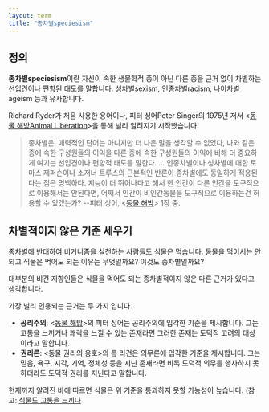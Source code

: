 ```yaml
---
layout: term
title: "종차별speciesism"
---
```

## 정의

**종차별speciesism**이란 자신이 속한 생물학적 종이 아닌 다른 종을 근거 없이 차별하는 선입견이나 편향된 태도를 말합니다. 성차별sexism, 인종차별racism, 나이차별ageism 등과 유사합니다.

Richard Ryder가 처음 사용한 용어이나, 피터 싱어Peter Singer의 1975년 저서 \<[동물 해방Animal Liberation](/2019/07/28/animal-liberation.html)\>을 통해 널리 알려지기 시작했습니다.

> 종차별은, 매력적인 단어는 아니지만 더 나은 말을 생각할 수 없었다, 나와 같은 종에 속한 구성원들의 이익을 다른 종에 속한 구성원들의 이익에 비해 더 중요하게 여기는 선입견이나 편향적 태도를 말한다. ... 인종차별이나 성차별에 대한 토마스 제퍼슨이나 소저너 트루스의 근본적인 반론이 종차별에도 동일하게 적용된다는 점은 명백하다. 지능이 더 뛰어나다고 해서 한 인간이 다른 인간을 도구적으로 이용해서는 안된다면, 어째서 인간이 비인간동물을 도구적으로 이용하는건 허용할 수 있겠는가? --피터 싱어, \<[동물 해방](/2019/07/28/animal-liberation.html)\> 1장 중.

## 차별적이지 않은 기준 세우기

종차별에 반대하여 비거니즘을 실천하는 사람들도 식물은 먹습니다. 동물을 먹어서는 안되고 식물은 먹어도 되는 이유는 무엇일까요? 이것도 종차별일까요?

대부분의 비건 지향인들은 식물을 먹어도 되는 종차별적이지 않은 다른 근거가 있다고 생각합니다.

가장 널리 인용되는 근거는 두 가지 입니다.

- **공리주의**: \<[동물 해방](/2019/07/28/animal-liberation.html)\>의 피터 싱어는 공리주의에 입각한 기준을 제시합니다. 그는 고통을 느끼거나 쾌락을 느낄 수 있는 존재라면 그러한 존재는 도덕적 고려의 대상이라고 말합니다.
- **권리론**: \<동물 권리의 옹호\>의 톰 리건은 의무론에 입각한 기준을 제시합니다. 그는 믿음, 욕구, 지각, 기억, 정체성 등을 지닌 존재라면 비록 도덕적 의무를 행사하지 못하더라도 도덕적 권리를 지닌다고 말합니다.

현재까지 알려진 바에 따르면 식물은 위 기준을 통과하지 못할 가능성이 높습니다. (참고: [식물도 고통을 느끼나](/2019/11/12/plant-sentience.html)
